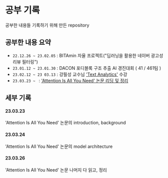 # 공부 기록 
공부한 내용들 기록하기 위해 만든 repository
<br>


## 공부한 내용 요약 
- `22.12.26 ~ 23.02.05` : BITAmin 자율 프로젝트("딥러닝을 활용한 네이버 광고성 리뷰 필터링")
- `23.01.12 ~ 23.01.30` : DACON 포디블록 구조 추출 AI 경진대회 ( 41 / 461팀 )
- `23.02.12 ~ 23 03.13` : 강필성 교수님 ['Text Analytics'](https://www.youtube.com/watch?v=UInnl60pzkA&list=PLetSlH8YjIfVzHuSXtG4jAC2zbEAErXWm) 수강
- `23.03.23 ~ ` : ['Attention Is All You Need' 논문 리딩 및 정리](https://github.com/jswooo/What_I_learned/blob/main/Paper_reviews/Attention_Is_All_You_Need/Attention_Is_All_You_Need.md) 


## 세부 기록

#### 23.03.23
'Attention Is All You Need' 논문의 introduction, background 

#### 23.03.24
'Attention Is All You Need' 논문의 model architecture

#### 23.03.26 
'Attention Is All You Need' 논문 나머지 다 읽고, 정리

